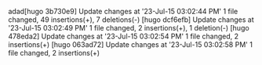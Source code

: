 adad[hugo 3b730e9] Update changes at '23-Jul-15 03:02:44 PM'
 1 file changed, 49 insertions(+), 7 deletions(-)
[hugo dcf6efb] Update changes at '23-Jul-15 03:02:49 PM'
 1 file changed, 2 insertions(+), 1 deletion(-)
[hugo 478eda2] Update changes at '23-Jul-15 03:02:54 PM'
 1 file changed, 2 insertions(+)
[hugo 063ad72] Update changes at '23-Jul-15 03:02:58 PM'
 1 file changed, 2 insertions(+)
